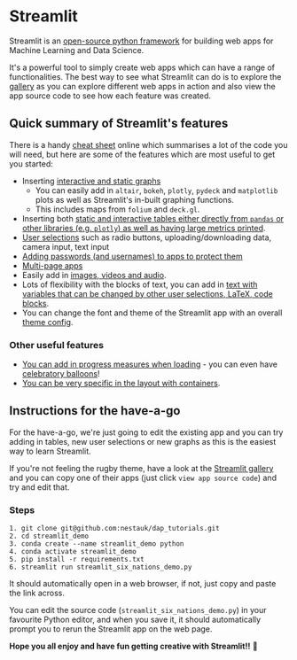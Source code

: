 # **Streamlit**

Streamlit is an [open-source python framework](streamlit.io) for building web apps for Machine Learning and Data Science.

It's a powerful tool to simply create web apps which can have a range of functionalities. The best way to see what Streamlit can do is to explore the [gallery](https://streamlit.io/gallery) as you can explore different web apps in action and also view the app source code to see how each feature was created.

## **Quick summary of Streamlit's features**
There is a handy [cheat sheet](https://docs.streamlit.io/library/cheatsheet) online which summarises a lot of the code you will need, but here are some of the features which are most useful to get you started:
- Inserting [interactive and static graphs](https://docs.streamlit.io/library/api-reference/charts)
    - You can easily add in `altair`, `bokeh`, `plotly`, `pydeck` and `matplotlib` plots as well as Streamlit's in-built graphing functions.
    - This includes maps from `folium` and `deck.gl`.
- Inserting both [static and interactive tables either directly from `pandas` or other libraries (e.g. `plotly`) as well as having large metrics printed](https://docs.streamlit.io/library/api-reference/data).
- [User selections](https://docs.streamlit.io/library/api-reference/widgets) such as radio buttons, uploading/downloading data, camera input, text input
- [Adding passwords (and usernames) to apps to protect them](https://docs.streamlit.io/knowledge-base/deploy/authentication-without-sso)
- [Multi-page apps](https://blog.streamlit.io/introducing-multipage-apps/)
- Easily add in [images, videos and audio](https://docs.streamlit.io/library/api-reference/media).
- Lots of flexibility with the blocks of text, you can add in [text with variables that can be changed by other user selections, LaTeX, code blocks](https://docs.streamlit.io/library/api-reference/text).
- You can change the font and theme of the Streamlit app with an overall [theme config](https://docs.streamlit.io/library/advanced-features/theming).

### **Other useful features**
- [You can add in progress measures when loading](https://docs.streamlit.io/library/api-reference/status) - you can even have [celebratory balloons](https://docs.streamlit.io/library/api-reference/status/st.balloons)!
- [You can be very specific in the layout with containers](https://docs.streamlit.io/library/api-reference/layout).


## **Instructions for the have-a-go**

For the have-a-go, we're just going to edit the existing app and you can try adding in tables, new user selections or new graphs as this is the easiest way to learn Streamlit.

If you're not feeling the rugby theme, have a look at the [Streamlit gallery](https://streamlit.io/gallery) and you can copy one of their apps (just click `view app source code`) and try and edit that.

### **Steps**

```
1. git clone git@github.com:nestauk/dap_tutorials.git
2. cd streamlit_demo
3. conda create --name streamlit_demo python
4. conda activate streamlit_demo
5. pip install -r requirements.txt
6. streamlit run streamlit_six_nations_demo.py
```

It should automatically open in a web browser, if not, just copy and paste the link across.

You can edit the source code (`streamlit_six_nations_demo.py`) in your favourite Python editor, and when you save it, it should automatically prompt you to rerun the Streamlit app on the web page.

**Hope you all enjoy and have fun getting creative with Streamlit!!** :tada: